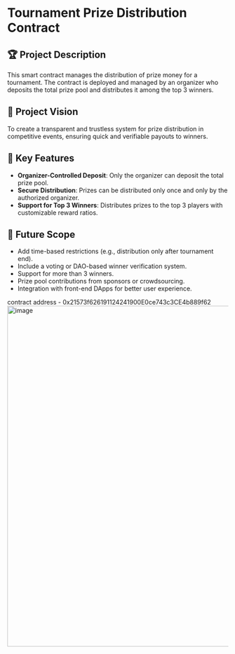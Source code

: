 # Tournament Prize Distribution Contract

## 🏆 Project Description
This smart contract manages the distribution of prize money for a tournament. The contract is deployed and managed by an organizer who deposits the total prize pool and distributes it among the top 3 winners.

## 🎯 Project Vision
To create a transparent and trustless system for prize distribution in competitive events, ensuring quick and verifiable payouts to winners.

## 🔑 Key Features
- **Organizer-Controlled Deposit**: Only the organizer can deposit the total prize pool.
- **Secure Distribution**: Prizes can be distributed only once and only by the authorized organizer.
- **Support for Top 3 Winners**: Distributes prizes to the top 3 players with customizable reward ratios.

## 🚀 Future Scope
- Add time-based restrictions (e.g., distribution only after tournament end).
- Include a voting or DAO-based winner verification system.
- Support for more than 3 winners.
- Prize pool contributions from sponsors or crowdsourcing.
- Integration with front-end DApps for better user experience.

contract address - 0x21573f626191124241900E0ce743c3CE4b889f62
<img width="777" alt="image" src="https://github.com/user-attachments/assets/b14a7bad-78d5-48ab-b1ef-badf07dfd5a9" />

